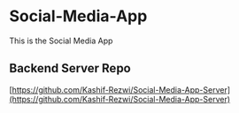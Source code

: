 # Social-Media-App
This is the Social Media App

## Backend Server Repo
[https://github.com/Kashif-Rezwi/Social-Media-App-Server](https://github.com/Kashif-Rezwi/Social-Media-App-Server)

